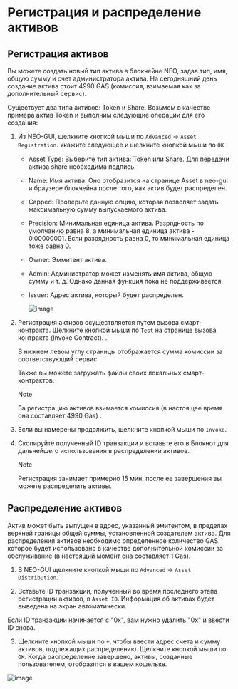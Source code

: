 # Регистрация и распределение активов

## Регистрация активов

Вы можете создать новый тип актива в блокчейне NEO, задав тип, имя, общую сумму и счет администратора актива. На сегодняшний день создание актива стоит 4990 GAS (комиссия, взимаемая как за дополнительный сервис).

Существует два типа активов: Token и Share. Возьмем в качестве примера актив  Token и выполним следующие операции для его создания:

1. Из NEO-GUI, щелкните кнопкой мыши по `Advanced` -> `Asset Registration`. Укажите следующее и щелкните кнопкой мыши по `OK`：

   - Asset Type: Выберите тип актива: Token или Share. Для передачи актива share необходима подпись.

   - Name: Имя актива. Оно отобразится на странице Asset в neo-gui и браузере блокчейна после того, как актив будет распределен.

   - Capped: Проверьте данную опцию, которая позволяет задать максимальную сумму выпускаемого актива.

   - Precision: Минимальная единица актива. Разрядность по умолчанию равна 8, а минимальная единица актива - 0.00000001. Если разрядность равна 0, то минимальная единица тоже равна 0.

   - Owner: Эммитент актива.

   - Admin: Администратор может изменять имя актива, общую сумму и т. д. Однако данная функция пока не поддерживается.

   - Issuer: Адрес актива, который будет распределен.

     ![image](../../../assets/gui_43.png)

2. Регистрация активов осуществляется путем вызова смарт-контракта. Щелкните кнопкой мыши по `Test` на странице вызова контракта (Invoke Contract). . 

   В нижнем левом углу страницы отображается сумма комиссии за соответствующий сервис.

   Также вы можете загружать файлы своих локальных смарт-контрактов.

   > [!Note]
   >
   > За регистрацию активов взимается комиссия (в настоящее время она составляет 4990 Gas) .

3. Если вы намерены продолжить, щелкните кнопкой мыши по `Invoke`.

4. Скопируйте полученный ID транзакции и вставьте его в Блокнот для дальнейшего использования в распределении активов.

   > [!Note]
   >
   > Регистрация занимает примерно 15 мин, после ее завершения вы можете распределить активы.

## Распределение активов

Актив может быть выпущен в адрес, указанный эмитентом, в пределах верхней границы общей суммы, установленной создателем актива. Для распределения активов необходимо определенное количество GAS, которое будет использовано в качестве дополнительной комиссии за обслуживание (в настоящий момент она составляет 1 Gas).

1. В NEO-GUI щелкните кнопкой мыши по `Advanced` -> `Asset Distribution`.

2. Вставьте ID транзакции, полученный во время последнего этапа регистрации активов, в `Asset ID`. Информация об активах будет выведена на экран автоматически.

Если ID транзакции начинается с "0x", вам нужно удалить "0x" и ввести ID снова.

3. Щелкните кнопкой мыши по `+`, чтобы ввести адрес счета и сумму активов, подлежащих распределению. Щелкните кнопкой мыши по `OK`.
Когда распределение завершено, активы, созданные пользователем, отобразятся в вашем кошельке.

![image](../../../assets/gui_46.png)